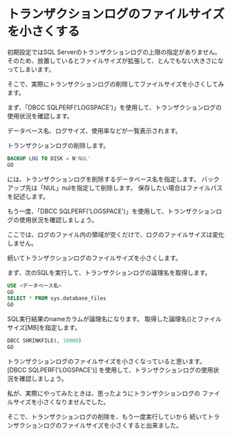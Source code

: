 # トランザクションログのファイルサイズを小さくする

初期設定ではSQL Serverのトランザクションログの上限の指定がありません。
そのため、放置しているとファイルサイズが拡張して、とんでもない大きさになってしまいます。

そこで、実際にトランザクションログの削除してファイルサイズを小さくしてみます。

まず、「DBCC SQLPERF('LOGSPACE')」を使用して、トランザクションログの使用状況を確認します。

データベース名、ログサイズ、使用率などが一覧表示されます。

トランザクションログの削除します。

```sql
BACKUP LOG TO DISK = N'NUL'
GO
```

には、トランザクションログを削除するデータベース名を指定します。
バックアップ先は「NUL」nulを指定して削除します。
保存したい場合はファイルパスを記述します。

もう一度、「DBCC SQLPERF('LOGSPACE')」を使用して、トランザクションログの使用状況を確認しましょう。

ここでは、ログのファイル内の領域が空くだけで、ログのファイルサイズは変化しません。

続いてトランザクションログのファイルサイズを小さくします。

まず、次のSQLを実行して、トランザクションログの論理名を取得します。

```sql
USE <データベース名>
GO
SELECT * FROM sys.database_files
GO
```

SQL実行結果のnameカラムが論理名になります。
取得した論理名()とファイルサイズ[MB]を指定します。

```sql
DBCC SHRINKFILE(, 10000)
GO
```

トランザクションログのファイルサイズを小さくなっていると思います。
[DBCC SQLPERF('LOGSPACE')] を使用して、トランザクションログの使用状況を確認しましょう。

私が、実際にやってみたときは、思ったようにトランザクションログの
ファイルサイズを小さくなりませんでした。

そこで、トランザクションログの削除を、もう一度実行していから
続いてトランザクションログのファイルサイズを小さくすると出来ました。
